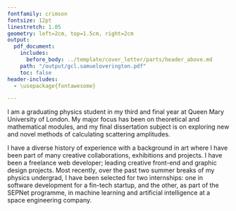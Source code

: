 ```yaml
---
fontfamily: crimson
fontsize: 12pt
linestretch: 1.05
geometry: left=2cm, top=1.5cm, right=2cm
output:
  pdf_document:
    includes:
      before_body: ../template/cover_letter/parts/header_above.md
    path: "/output/gcl.samueloverington.pdf"
    toc: false
header-includes:
  - \usepackage{fontawesome}

---
```

<!--

Data Science Engineer Intern - London-45422
Description


Hitachi Rail is looking to ‘Inspire the Next’ generation to join our business. You will have the opportunity to work for one of the fastest growing rail companies in the UK and to collaborate with some of the best engineers in the business.

If this sounds like something you would like to be a part of we would like to hear from you!

About Us

Hitachi Rail Ltd is a leading manufacturer in total railway solutions, covering rolling stock, signalling, service delivery and traffic management. Our Global Head Office is located in Central London and we currently operate from project offices across the UK, several depot locations and our new state-of-the-art rail vehicle manufacturing facility in Newton Aycliffe.

We are expanding our train building capability and have brought train building back to the UK and we need YOU to inspire the next.

As Hitachi Rail Ltd continues to grow, there are more and more exciting career opportunities. We need you to help build the trains of the future.

Hitachi Rail Ltd is an equal opportunities employer and we welcome all applications, we are also a member of the WISE campaign which inspires girls and women to study and build careers using science, technology, engineering and maths (STEM).

Qualifications


The Data Science Engineer Intern will assist in improving the rolling stock service quality and equipment reliability through the design and implementation of predictive and condition based maintenance tools/algorithms for improving workflows and optimising maintenance processes.

The Data Science Engineer Intern will employ data science, machine learning and statistical analysis techniques in order to extract value from a wealth of operational data.

This is an excellent opportunity to apply and develop techniques and expertise learned at university in the real world.


Key role and responsibilities:

    Analysis of diagnostic and maintenance data.
    Querying historical data from SQL databases.
    Performing statistical analysis on collected data to identify critical trends and conditions.
    Manage the design and distribution of periodic prognostic reports.
    Define and implement prognostic algorithms using coding languages such as (but not limited to) Python, R, MATLAB.
    Assist with management of the Hitachi Rail Fleet Monitoring Tool event definition process from requirements gathering through to development and implementation.
    To adhere to the Hitachi Rail Europe’s Equal Opportunities Policy.
    To comply with and implement Hitachi Rail Europe’s Health and Safety policy.
    To undertake any other reasonable duties and responsibilities as may be required.

Key Skills and Experience
It is our expectation that successful applicants should be able to demonstrate all of the experience and skills listed below:

Essential Requirements

    Familiar with writing SQL queries.
    Familiar with coding in at least one of Python, MATLAB, R or Java.
    Experience of statistical analysis including quality control, multiple linear regression models, logistic regression, discriminant analysis, re-sampling techniques.
    Experience of big data analysis techniques, both supervised and unsupervised machine learning.
    Capability to understand the engineering function of rolling stock equipment.
    Ability to communicate effectively, both orally and in writing.
    An understanding of health and safety requirements of  a working environment.

Qualifications

    An undergraduate degree in Data Science, Engineering, Computer Science or similar.
-->
<!-- # SELF INTRODUCTION -->
<!-- The “Intro” Paragraph – Grab the reader’s attention. Introduce yourself, & state why you’re a good fit.  -->
I am a graduating physics student in my third and final year at Queen Mary University of London. My major focus has been on theoretical and mathematical modules, and my final dissertation subject is on exploring new and novel methods of calculating scattering amplitudes.  
<!-- I am currently applying for a Masters Course (MSc Artificial Intelligence / MSc Machine Learning) to commence in September 2020, as this is the area in which I would like to specialise for my career. -->

I have a diverse history of experience with a background in art where I have been part of many creative collaborations, exhibitions and projects. I have been a freelance web developer; leading creative front-end and graphic design projects. Most recently, over the past two summer breaks of my physics undergrad, I have been selected for two internships: one in software development for a fin-tech startup, and the other, as part of the SEPNet programme, in machine learning and artificial intelligence at a space engineering company.
